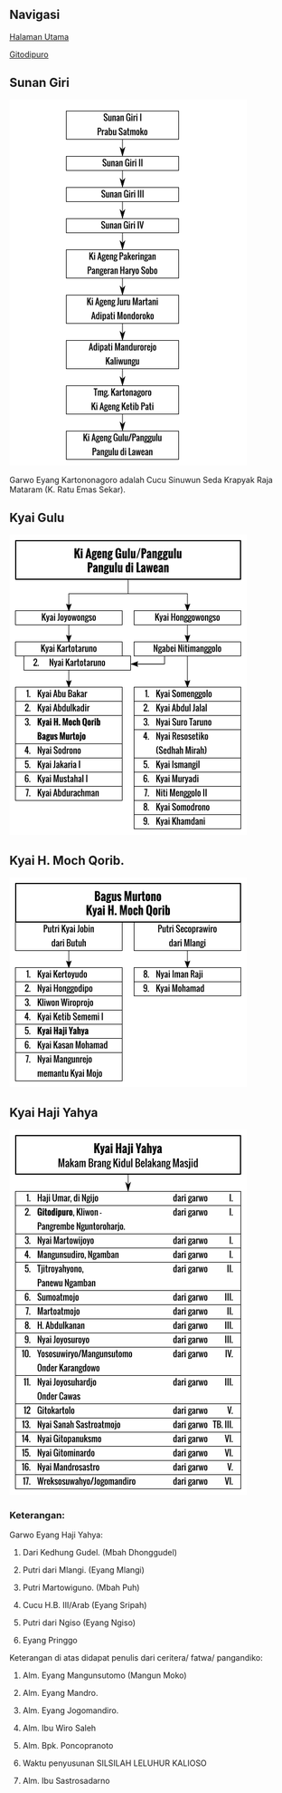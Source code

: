 ## Navigasi

[Halaman Utama][up] 

[Gitodipuro][gitodipuro] 

## Sunan Giri

![Dari Sunan Giri][sunan-giri]

Garwo Eyang Kartononagoro adalah Cucu Sinuwun Seda Krapyak Raja Mataram (K. Ratu Emas Sekar).

## Kyai Gulu

![Dari Kyai Gulu][kyai-gulu]

## Kyai H. Moch Qorib.

![Dari Moch Qorib][moch-qorib]

## Kyai Haji Yahya

![Dari Kyai Yahya][kyai-yahya]

### Keterangan:

Garwo Eyang Haji Yahya:

1.	Dari Kedhung Gudel. (Mbah Dhonggudel)

2.	Putri dari Mlangi. (Eyang Mlangi)

3.	Putri Martowiguno. (Mbah Puh)

4.	Cucu H.B. III/Arab (Eyang Sripah)

5.	Putri dari Ngiso (Eyang Ngiso)

6.	Eyang Pringgo


Keterangan di atas didapat penulis dari ceritera/ fatwa/ pangandiko:

1.	Alm. Eyang Mangunsutomo (Mangun Moko)

2.	Alm. Eyang Mandro.

3.	Alm. Eyang Jogomandiro.

4.	Alm. Ibu Wiro Saleh

5.	Alm. Bpk. Poncopranoto

6.	Waktu penyusunan SILSILAH LELUHUR KALIOSO

7.	Alm. Ibu Sastrosadarno

[up]: https://github.com/epsi-rns/gitodipuro/blob/master/README.md
[gitodipuro]: https://github.com/epsi-rns/gitodipuro/blob/master/gitodipuro.md

[sunan-giri]: https://github.com/epsi-rns/gitodipuro/blob/master/source/svg/sunan-giri.png
[kyai-gulu]:  https://github.com/epsi-rns/gitodipuro/blob/master/source/svg/kyai-gulu.png
[moch-qorib]: https://github.com/epsi-rns/gitodipuro/blob/master/source/svg/moch-qorib.png
[kyai-yahya]: https://github.com/epsi-rns/gitodipuro/blob/master/source/svg/kyai-yahya.png
